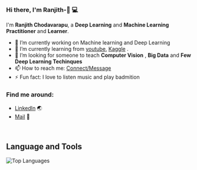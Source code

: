 ### Hi there, I'm Ranjith-👋 :computer:

I'm **Ranjith Chodavarapu**, a **Deep Learning** and **Machine Learning** **Practitioner** and **Learner**.


- 🔭 I’m currently working on Machine learning and Deep Learning 
- 🌱 I’m currently learning from [youtube](https://www.youtube.com/), [Kaggle](https://www.kaggle.com/)  .
- 🤔 I’m looking for someone to teach   **Computer Vision** , **Big Data** and **Few Deep Learning Techinques**
- 📫 How to reach me: [Connect/Message](https://linkedin.com/in/ranjith-chodavarapu-404537151/)
- ⚡ Fun fact: I love to listen music and play badmition


 ### Find me around:
- [LinkedIn](https://linkedin.com/in/ranjith-chodavarapu-404537151/) :earth_asia:
- [Mail](ranjithch1999@gmail.com) :email:


<br/>

## **Language and Tools**
![Top Languages](https://github-readme-stats.vercel.app/api/top-langs/?username=ranjithchodavarapu&theme=radical)




